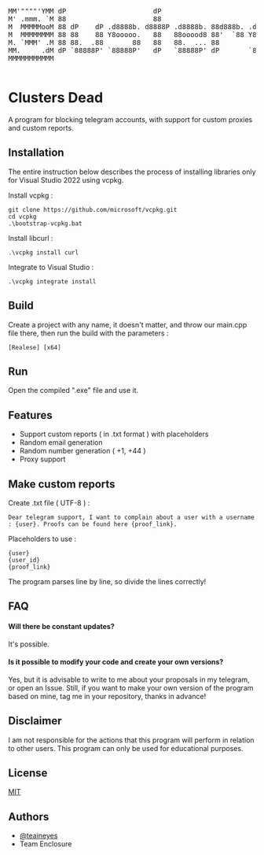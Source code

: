 <pre>
MM'""""'YMM dP                     dP                                 M""""""'YMM                         dP 
M' .mmm. `M 88                     88                                 M  mmmm. `M                         88 
M  MMMMMooM 88 dP    dP .d8888b. d8888P .d8888b. 88d888b. .d8888b.    M  MMMMM  M .d8888b. .d8888b. .d888b88 
M  MMMMMMMM 88 88    88 Y8ooooo.   88   88ooood8 88'  `88 Y8ooooo.    M  MMMMM  M 88ooood8 88'  `88 88'  `88 
M. `MMM' .M 88 88.  .88       88   88   88.  ... 88             88    M  MMMM' .M 88.  ... 88.  .88 88.  .88 
MM.     .dM dP `88888P' `88888P'   dP   `88888P' dP       `88888P'    M       .MM `88888P' `88888P8 `88888P8 
MMMMMMMMMMM                                                           MMMMMMMMMMM                            
                                                                                                                                                                        
</pre>

# Clusters Dead

A program for blocking telegram accounts, with support for custom proxies and custom reports.

## Installation
The entire instruction below describes the process of installing libraries only for Visual Studio 2022 using vcpkg.

Install vcpkg :

```
git clone https://github.com/microsoft/vcpkg.git
cd vcpkg
.\bootstrap-vcpkg.bat
```

Install libcurl : 
```
.\vcpkg install curl
```
Integrate to Visual Studio : 
```
.\vcpkg integrate install
```

## Build

Create a project with any name, it doesn't matter, and throw our main.cpp file there, then run the build with the parameters :

```
[Realese] [x64]
```

## Run 

Open the compiled ".exe" file and use it.


## Features

- Support custom reports ( in .txt format ) with placeholders
- Random email generation 
- Random number generation ( +1, +44 ) 
- Proxy support

## Make custom reports 

Create .txt file ( UTF-8 ) :
```
Dear telegram support, I want to complain about a user with a username : {user}. Proofs can be found here {proof_link}.
```
Placeholders to use : 
```
{user}
{user_id}
{proof_link}
```
The program parses line by line, so divide the lines correctly!

## FAQ

#### Will there be constant updates?

It's possible.

#### Is it possible to modify your code and create your own versions?

Yes, but it is advisable to write to me about your proposals in my telegram, or open an Issue. Still, if you want to make your own version of the program based on mine, tag me in your repository, thanks in advance!


## Disclaimer
I am not responsible for the actions that this program will perform in relation to other users. This program can only be used for educational purposes.

## License

[MIT](https://choosealicense.com/licenses/mit/)

## Authors

- [@teaineyes](https://www.github.com/teaineyes) 
- Team Enclosure
